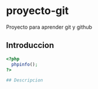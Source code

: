 # proyecto-git
Proyecto para aprender git  y github

## Introduccion  

```php
<?php 
  phpinfo(); 
?>

## Descripcion

